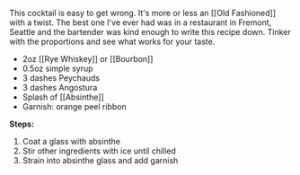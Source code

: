 This cocktail is easy to get wrong. It's more or less an [[Old Fashioned]] with a twist. The best one I've ever had was in a restaurant in Fremont, Seattle and the bartender was kind enough to write this recipe down. Tinker with the proportions and see what works for your taste.

* 2oz [[Rye Whiskey]] or [[Bourbon]]
* 0.5oz simple syrup
* 3 dashes Peychauds
* 3 dashes Angostura
* Splash of [[Absinthe]]
* Garnish: orange peel ribbon

**Steps:**

1. Coat a glass with absinthe
1. Stir other ingredients with ice until chilled
1. Strain into absinthe glass and add garnish